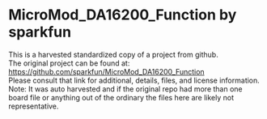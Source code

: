
# MicroMod_DA16200_Function by sparkfun  
This is a harvested standardized copy of a project from github.  
The original project can be found at:  
https://github.com/sparkfun/MicroMod_DA16200_Function  
Please consult that link for additional, details, files, and license information.  
Note: It was auto harvested and if the original repo had more than one board file or anything out of the ordinary the files here are likely not representative.  
    